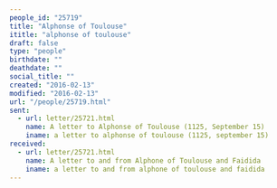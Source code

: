 ```yaml
---
people_id: "25719"
title: "Alphonse of Toulouse"
ititle: "alphonse of toulouse"
draft: false
type: "people"
birthdate: ""
deathdate: ""
social_title: ""
created: "2016-02-13"
modified: "2016-02-13"
url: "/people/25719.html"
sent:
  - url: letter/25721.html
    name: A letter to Alphonse of Toulouse (1125, September 15)
    iname: a letter to alphonse of toulouse (1125, september 15)
received:
  - url: letter/25721.html
    name: A letter to and from Alphone of Toulouse and Faidida
    iname: a letter to and from alphone of toulouse and faidida
---
```

